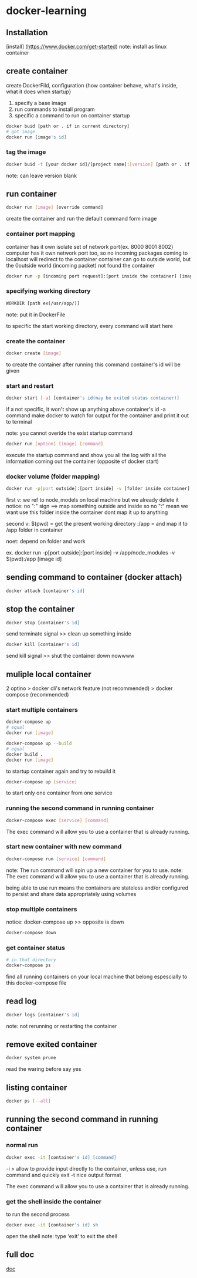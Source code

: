 # docker-learning

## Installation
[install] (https://www.docker.com/get-started)
note: install as linux container

## create container 

create DockerFild, configuration {how container behave, what's inside, what it does when startup}
1. specify a base image
2. run commands to install program
3. specific a command to run on container startup

```bash
docker buid [path or . if in current directory] 
# got image
docker run [image's id]
```

### tag the image

```bash
docker buid -t [your docker id]/[project name]:[version] [path or . if in current directory]
```

note: can leave version blank

## run container

```bash
docker run [image] [override command]
```
create the container and run the default command form image

### container port mapping

container has it own isolate set of network port{ex. 8000 8001 8002}
computer has it own network port too, so no incoming packages coming to localhost will redirect to the container
container can go to outside world, but the 0outside world (incoming packet) not found the container

```bash
docker run -p [incoming port request]:[port inside the container] [image's id]
```

### specifying working directory

```bash
WORKDIR [path ex(/usr/app/)]
```
note: put it in DockerFile

to specific the start working directory, every command will start here

### create the container

```bash
docker create [image]
```

to create the container after running this command container's id will be given

### start and restart

```bash
docker start [-a] [container's id(may be exited status container)]
```
if a not specific, it won't show up anything above container's id
-a command make docker to watch for output for the container and print it out to terminal

note: you cannot overide the exist startup command

```bash
docker run [option] [image] [command]
```

execute the startup command and show you all the log with all the information coming out the container (opposite of docker start)

### docker volume (folder mapping)

```bash
docker run -p[port outside]:[port inside] -v [folder inside container] -v [folder outside directory]:[folder inside container] [image id]
```

first v:
we ref to node_models on local machine but we already delete it
notice: no ":" sign ==> map something outside and inside
so no ":" mean we want use this folder inside the container dont map it up to anything

second v:
$(pwd) = get the present working directory 
:/app = and map it to /app folder in container

noet: depend on folder and work

ex. docker run -p[port outside]:[port inside] -v /app/node_modules -v $(pwd):/app [image id]

## sending command to container (docker attach)

```bash
docker attach [container's id]
```

## stop the container

```bash
docker stop [container's id]
```
send terminate signal >> clean up something inside

```bash
docker kill [container's id]
```
send kill signal >> shut the container down nowwww

## muliple local container

2 optino > docker cli's network feature (not recommended)
         > docker compose (recommended)

### start multiple containers

```bash
docker-compose up
# equal
docker run [image]
```

```bash
docker-compose up --build
# equal
docker build . 
docker run [image]
```

to startup container again and try to rebuild it

```bash
docker-compose up [service]
```

to start only one container from one service

### running the second command in running container

```bash
docker-compose exec [service] [command]
```

The exec command will allow you to use a container that is already running.

### start new container with new command

```bash
docker-compose run [service] [command]
```

note: The run command will spin up a new container for you to use.
note: The exec command will allow you to use a container that is already running.

being able to use run means the containers are stateless and/or configured to persist and share data appropriately using volumes

### stop multiple containers

notice: docker-compose up >> opposite is down 

```bash
docker-compose down
```

### get container status

```bash
# in that directory
docker-compose ps
```

find all running containers on your local machine that belong espescially to this docker-compose file

## read log

```bash
docker logs [container's id]
```
note: not rerunning or restarting the container

## remove exited container

```bash
docker system prune
```

read the waring before say yes

## listing container

```bash
docker ps [--all]
```

## running the second command in running container

### normal run

```bash
docker exec -it [container's id] [command]
```
-i > allow to  provide input directly to the container, unless use, run command and quickly exit
-t nice output format

The exec command will allow you to use a container that is already running.

### get the shell inside the container

to run the second process

```bash
docker exec -it [container's id] sh
```
open the shell
note: type 'exit' to exit the shell

## full doc
[doc](https://docs.docker.com/engine/reference/commandline/docker/)